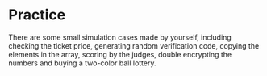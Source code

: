 # Practice

There are some small simulation cases made by yourself, including checking the ticket price, generating random verification code, copying the elements in the array, scoring by the judges, double encrypting the numbers and buying a two-color ball lottery.
